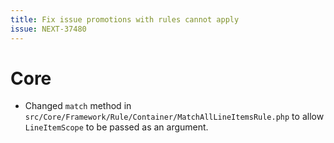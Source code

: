 ```yaml
---
title: Fix issue promotions with rules cannot apply
issue: NEXT-37480
---
```

# Core
* Changed `match` method in `src/Core/Framework/Rule/Container/MatchAllLineItemsRule.php` to allow `LineItemScope` to be passed as an argument.
